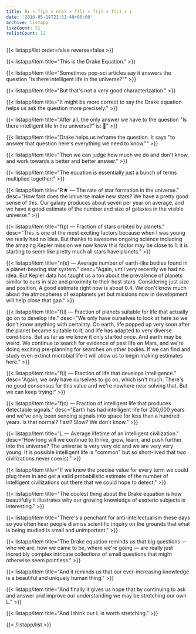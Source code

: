 ```yaml
---
title: R★ × f(p) × n(e) × f(l) × f(i) × f(c) × L
date: '2016-05-18T21:51:49+00:00'
archive: listapp
likeCount: 31
relistCount: 12
---
```



{{< listapp/list order=false reverse=false >}}

   {{< listapp/item title="This is the Drake Equation." >}}

   {{< listapp/item title="Sometimes pop-sci articles say it answers the question \"is there intelligent life in the universe?\"" >}}

   {{< listapp/item title="But that's not a very good characterization." >}}

   {{< listapp/item title="It might be more correct to say the Drake equation helps us ask the question more precisely." >}}

   {{< listapp/item title="After all, the only answer we have to the question \"Is there intelligent life in the universe?\" is: :shrug:" >}}

   {{< listapp/item title="Drake helps us reframe the question. It says \"to answer that question here's everything we need to know.\"" >}}

   {{< listapp/item title="Then we can judge how much we do and don't know, and work towards a better and better answer." >}}

   {{< listapp/item title="The equation is essentially just a bunch of terms multiplied together:" >}}

   {{< listapp/item title="R★ — The rate of star formation in the universe."
      desc="How fast does the universe make new stars? We have a pretty good sense of this. Our galaxy produces about seven per year on average, and we have a good estimate of the number and size of galaxies in the visible universe." >}}

   {{< listapp/item title="f(p) — Fraction of stars orbited by planets."
      desc="This is one of the most exciting factors because when I was young we really had no idea. But thanks to awesome ongoing science including the amazing Kepler mission we now know this factor may be close to 1: it is starting to seem like pretty much all stars have planets." >}}

   {{< listapp/item title="n(e) — Average number of earth-like bodies found in a planet-bearing star system."
      desc="Again, until very recently we had no idea. But Kepler data has taught us a ton about the prevalence of planets similar to ours in size and proximity to their host stars. Considering just size and position, A good estimate right now is about 0.4. We don't know much about the atmospheres of exoplanets yet but missions now in development will help close that gap." >}}

   {{< listapp/item title="f(l) — Fraction of planets suitable for life that actually go on to develop life."
      desc="We only have ourselves to look at here so we don't know anything with certainty. On earth, life popped up very soon after the planet became suitable to it, and life has adapted to very diverse conditions. But as far as we know it only started once. And earth may be weird. We continue to search for evidence of past life on Mars, and we're doing exciting pre-planning for searches on other bodies. If we can find and study even extinct microbial life it will allow us to begin making estimates here." >}}

   {{< listapp/item title="f(i) — Fraction of life that develops intelligence."
      desc="Again, we only have ourselves to go on, which isn't much. There's no good consensus for this value and we're nowhere near solving that. But we can keep trying!" >}}

   {{< listapp/item title="f(c) — Fraction of intelligent life that produces detectable signals."
      desc="Earth has had intelligent life for 200,000 years and we've only been sending signals into space for less than a hundred years. Is that normal? Fast? Slow? We don't know." >}}

   {{< listapp/item title="L — Average lifetime of an intelligent civilization."
      desc="How long will we continue to thrive, grow, learn, and push further into the universe? The universe is very very old and we are very very young. It is possible intelligent life is \"common\" but so short-lived that two civilizations never coexist." >}}

   {{< listapp/item title="If we knew the precise value for every term we could plug them in and get a valid probabilistic estimate of the number of intelligent civilizations out there that we could hope to detect." >}}

   {{< listapp/item title="The coolest thing about the Drake equation is how beautifully it illustrates why our growing knowledge of esoteric subjects is interesting." >}}

   {{< listapp/item title="There's a penchant for anti-intellectualism these days so you often hear people dismiss scientific inquiry on the grounds that what is being studied is small and unimportant." >}}

   {{< listapp/item title="The Drake equation reminds us that big questions — who we are, how we came to be, where we're going — are really just incredibly complex intricate collections of small questions that might otherwise seem pointless." >}}

   {{< listapp/item title="And it reminds us that our ever-increasing knowledge is a beautiful and uniquely human thing." >}}

   {{< listapp/item title="And finally it gives us hope that by continuing to ask and answer and improve our understanding we may be stretching our own L." >}}

   {{< listapp/item title="And I think our L is worth stretching." >}}

{{< /listapp/list >}}
